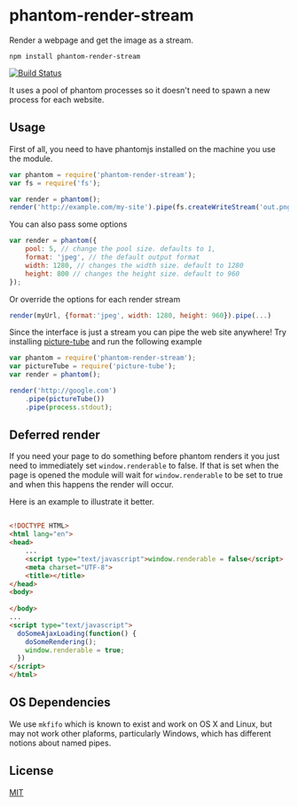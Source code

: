 # phantom-render-stream

Render a webpage and get the image as a stream.

	npm install phantom-render-stream

[![Build Status](https://travis-ci.org/e-conomic/phantom-render-stream.png)](https://travis-ci.org/e-conomic/phantom-render-stream)

It uses a pool of phantom processes so it doesn't need to spawn a new process for each website.

## Usage

First of all, you need to have phantomjs installed on the machine you use the module.

``` js
var phantom = require('phantom-render-stream');
var fs = require('fs');

var render = phantom();
render('http://example.com/my-site').pipe(fs.createWriteStream('out.png'));
```

You can also pass some options

``` js
var render = phantom({
	pool: 5, // change the pool size. defaults to 1,
	format: 'jpeg', // the default output format
	width: 1280, // changes the width size. default to 1280
	height: 800 // changes the height size. default to 960
});
```

Or override the options for each render stream

``` js
render(myUrl, {format:'jpeg', width: 1280, height: 960}).pipe(...)
```




Since the interface is just a stream you can pipe the web site anywhere!
Try installing [picture-tube](https://github.com/substack/picture-tube) and run the following example

``` js
var phantom = require('phantom-render-stream');
var pictureTube = require('picture-tube');
var render = phantom();

render('http://google.com')
	.pipe(pictureTube())
	.pipe(process.stdout);
```

## Deferred render

If you need your page to do something before phantom renders it you just need to immediately set
`window.renderable` to false. If that is set when the page is opened the module will wait for 
`window.renderable` to be set to true and when this happens the render will occur.

Here is an example to illustrate it better.

```html

<!DOCTYPE HTML>
<html lang="en">
<head>
	...
	<script type="text/javascript">window.renderable = false</script>
	<meta charset="UTF-8">
	<title></title>
</head>
<body>
	
</body>
...
<script type="text/javascript">
  doSomeAjaxLoading(function() {
    doSomeRendering();
	window.renderable = true;
  })
</script>
</html>

```

## OS Dependencies

We use `mkfifo` which is known to exist and work on OS X and Linux, but may not work other plaforms,
particularly Windows, which has different notions about named pipes.

## License

[MIT](http://opensource.org/licenses/MIT)
